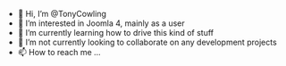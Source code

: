 - 👋 Hi, I’m @TonyCowling
- 👀 I’m interested in Joomla 4, mainly as a user
- 🌱 I’m currently learning how to drive this kind of stuff
- 💞️ I’m not currently looking to collaborate on any development projects
- 📫 How to reach me ...

<!---
TonyCowling/TonyCowling is a ✨ special ✨ repository because its `README.md` (this file) appears on your GitHub profile.
You can click the Preview link to take a look at your changes.
--->
